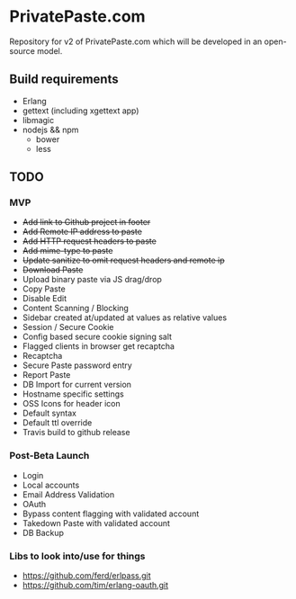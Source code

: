 PrivatePaste.com
================
Repository for v2 of PrivatePaste.com which will be developed in an open-source
model.

Build requirements
------------------
- Erlang
- gettext (including xgettext app)
- libmagic
- nodejs && npm
  - bower
  - less

TODO
----

### MVP
- ~~Add link to Github project in footer~~
- ~~Add Remote IP address to paste~~
- ~~Add HTTP request headers to paste~~
- ~~Add mime-type to paste~~
- ~~Update sanitize to omit request headers and remote ip~~
- ~~Download Paste~~
- Upload binary paste via JS drag/drop
- Copy Paste
- Disable Edit
- Content Scanning / Blocking
- Sidebar created at/updated at values as relative values
- Session / Secure Cookie
 - Config based secure cookie signing salt
 - Flagged clients in browser get recaptcha
 - Recaptcha
- Secure Paste password entry
- Report Paste
- DB Import for current version
- Hostname specific settings
 - OSS Icons for header icon
 - Default syntax
 - Default ttl override
- Travis build to github release

### Post-Beta Launch
- Login
 - Local accounts
  - Email Address Validation
 - OAuth
- Bypass content flagging with validated account
- Takedown Paste with validated account
- DB Backup

### Libs to look into/use for things
- https://github.com/ferd/erlpass.git
- https://github.com/tim/erlang-oauth.git
